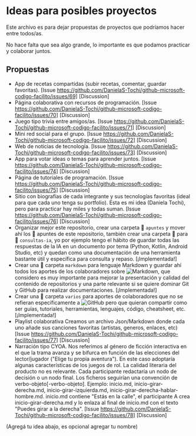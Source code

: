 # Ideas para posibles proyectos

Este archivo es para dejar propuestas de proyectos que podríamos hacer entre todos/as.

No hace falta que sea algo grande, lo importante es que podamos practicar y colaborar juntos.

## Propuestas

- App de recetas compartidas (subir recetas, comentar, guardar favoritas). [Issue https://github.com/DanielaS-Tochi/github-microsoft-codigo-facilito/issues/69] [Discussion]
- Página colaborativa con recursos de programación. [Issue https://github.com/DanielaS-Tochi/github-microsoft-codigo-facilito/issues/70] [Discussion]
- Juego tipo trivia entre amigos/as. [Issue https://github.com/DanielaS-Tochi/github-microsoft-codigo-facilito/issues/71] [Discussion]
- Mini red social para el grupo. [Issue https://github.com/DanielaS-Tochi/github-microsoft-codigo-facilito/issues/72] [Discussion]
- Web de noticias de tecnología. [Issue https://github.com/DanielaS-Tochi/github-microsoft-codigo-facilito/issues/73] [Discussion]
- App para votar ideas o temas para aprender juntos. [Issue https://github.com/DanielaS-Tochi/github-microsoft-codigo-facilito/issues/74] [Discussion]
- Página de tutoriales de programación. [Issue https://github.com/DanielaS-Tochi/github-microsoft-codigo-facilito/issues/75] [Discussion]
- Sitio con biografías de cada integrante y sus tecnologías favoritas (ideal para que cada uno tenga su portfolio). Esta es mi idea (Daniela Tochi), pero para practicar hay miles y todas suman. [Issue https://github.com/DanielaS-Tochi/github-microsoft-codigo-facilito/issues/76] [Discussion]
- Organizar mejor este repositorio, crear una carpeta 📁 ```apuntes``` y mover ahí los 📝 apuntes de este repositorio, también crear una carpeta 📁 para 🤖 ```consultas-ia```, yo por ejemplo tengo el hábito de guardar todas las respuestas de la IA en un documento por tema (Python, Kotlin, Android Studio, etc) y quedan como una documentación de una herramienta bastante útil y específica para consulta y repaso. [¡Implementada!]
- Crear una 📁 carpeta ```markdown``` para lenguaje Markdown y guardar ahí todos los aportes de los colaboradores sobre ![Markdown](https://img.shields.io/badge/markdown-%23000000.svg?style=for-the-badge&logo=markdown&logoColor=white), que considero es muy importante para mejorar la presentación y calidad del contenido de repositorios y una parte relevante si se quiere dominar Git y GitHub para realizar documentaciones. [¡Implementada!]
- Crear una 📁 carpeta ```varios``` para aportes de colaboradores que no se refieran específicamente a ![GitHub](https://img.shields.io/badge/github-%23121011.svg?style=for-the-badge&logo=github&logoColor=white) pero que quieran compartir como ser guías, tutoriales, herramientas, lenguajes, código, cheatsheet, etc. [¡Implementada!]
- Playlist colaborativa Creamos un archivo Json/Markdown donde cada uno añade sus canciones favoritas (artistas, generos, enlaces, etc) [Issue https://github.com/DanielaS-Tochi/github-microsoft-codigo-facilito/issues/77] [Discussion]
- Narración tipo CYOA. Nos referimos al género de ficción interactiva en el que la trama avanza y se bifurca en función de las elecciones del lector/jugador ("Elige tu propia aventura"). En este caso adoptaría algunas características de los juegos de rol. La calidad literaria del producto no es relevante. Cada participante redactaría un nodo de decisión o un nodo final. Los ficheros seguirían una convención de verbo-objeto[-verbo-objeto]. Ejemplo: inicio.md, inicio-girar-derecha.md, inicio-girar-izquierda.md, inicio-girar-derecha-hablar-hombre.md. inicio.md contiene "Estás en la calle", el participante A crea inicio-girar-derecha.md y lo enlaza al final de inicio.md con el texto "Puedes girar a la derecha". [Issue https://github.com/DanielaS-Tochi/github-microsoft-codigo-facilito/issues/78] [Discussion]

(Agregá tu idea abajo, es opcional agregar tu nombre)
